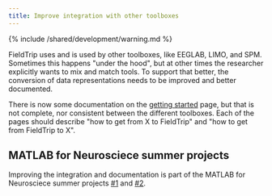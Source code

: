 ```yaml
---
title: Improve integration with other toolboxes
---
```


{% include /shared/development/warning.md %}


FieldTrip uses and is used by other toolboxes, like EEGLAB, LIMO, and SPM. Sometimes this happens "under the hood", but at other times the researcher explicitly wants to mix and match tools. To support that better, the conversion of data representations needs to be improved and better documented.

There is now some documentation on the [getting started](/getting_started/#getting-started-with-data-from-other-software) page, but that is not complete, nor consistent between the different toolboxes. Each of the pages should describe "how to get from X to FieldTrip" and "how to get from FieldTrip to X".

## MATLAB for Neurosciece summer projects

Improving the integration and documentation is part of the MATLAB for Neurosciece summer projects [#1](https://github.com/fieldtrip/fieldtrip/issues?q=is%3Aissue+project%3Afieldtrip/fieldtrip/3) and [#2](https://github.com/fieldtrip/fieldtrip/issues?q=is%3Aissue+project%3Afieldtrip/fieldtrip/4).
